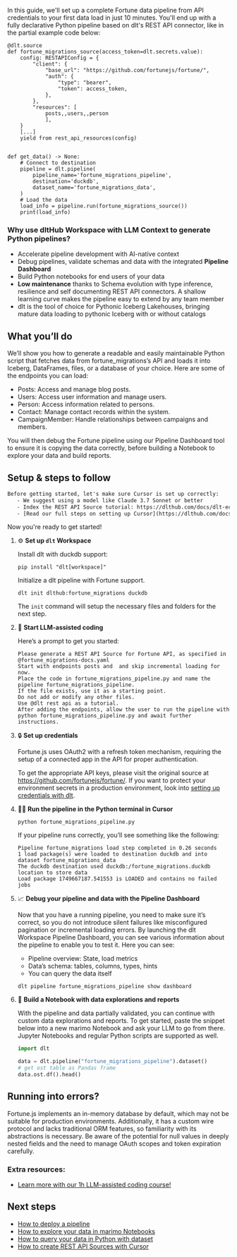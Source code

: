 In this guide, we'll set up a complete Fortune data pipeline from API credentials to your first data load in just 10 minutes. You'll end up with a fully declarative Python pipeline based on dlt's REST API connector, like in the partial example code below:

```python-outcome
@dlt.source
def fortune_migrations_source(access_token=dlt.secrets.value):
    config: RESTAPIConfig = {
        "client": {
            "base_url": "https://github.com/fortunejs/fortune/",
            "auth": {
                "type": "bearer",
                "token": access_token,
            },
        },
        "resources": [
            posts,,users,,person
            ],
    }
    [...]
    yield from rest_api_resources(config)


def get_data() -> None:
    # Connect to destination
    pipeline = dlt.pipeline(
        pipeline_name='fortune_migrations_pipeline',
        destination='duckdb',
        dataset_name='fortune_migrations_data', 
    )
    # Load the data
    load_info = pipeline.run(fortune_migrations_source())
    print(load_info) 
```

### Why use dltHub Workspace with LLM Context to generate Python pipelines?

- Accelerate pipeline development with AI-native context
- Debug pipelines, validate schemas and data with the integrated **Pipeline Dashboard**
- Build Python notebooks for end users of your data
- **Low maintenance** thanks to Schema evolution with type inference, resilience and self documenting REST API connectors. A shallow learning curve makes the pipeline easy to extend by any team member
- dlt is the tool of choice for Pythonic Iceberg Lakehouses, bringing mature data loading to pythonic Iceberg with or without catalogs

## What you’ll do

We’ll show you how to generate a readable and easily maintainable Python script that fetches data from fortune_migrations’s API and loads it into Iceberg, DataFrames, files, or a database of your choice. Here are some of the endpoints you can load:

- Posts: Access and manage blog posts.
- Users: Access user information and manage users.
- Person: Access information related to persons.
- Contact: Manage contact records within the system.
- CampaignMember: Handle relationships between campaigns and members.

You will then debug the Fortune pipeline using our Pipeline Dashboard tool to ensure it is copying the data correctly, before building a Notebook to explore your data and build reports.

## Setup & steps to follow

```default
Before getting started, let's make sure Cursor is set up correctly:
   - We suggest using a model like Claude 3.7 Sonnet or better
   - Index the REST API Source tutorial: https://dlthub.com/docs/dlt-ecosystem/verified-sources/rest_api/ and add it to context as **@dlt rest api**
   - [Read our full steps on setting up Cursor](https://dlthub.com/docs/dlt-ecosystem/llm-tooling/cursor-restapi#23-configuring-cursor-with-documentation)
```

Now you're ready to get started!

1. ⚙️ **Set up `dlt` Workspace**
    
    Install dlt with duckdb support:
    ```shell
    pip install "dlt[workspace]"
    ```

    Initialize a dlt pipeline with Fortune support.
    ```shell
    dlt init dlthub:fortune_migrations duckdb
    ```

    The `init` command will setup the necessary files and folders for the next step.
    
2. 🤠 **Start LLM-assisted coding**
    
    Here’s a prompt to get you started:
    
    ```prompt
    Please generate a REST API Source for Fortune API, as specified in @fortune_migrations-docs.yaml 
    Start with endpoints posts and  and skip incremental loading for now. 
    Place the code in fortune_migrations_pipeline.py and name the pipeline fortune_migrations_pipeline. 
    If the file exists, use it as a starting point. 
    Do not add or modify any other files. 
    Use @dlt rest api as a tutorial. 
    After adding the endpoints, allow the user to run the pipeline with python fortune_migrations_pipeline.py and await further instructions.
    ```

    
3. 🔒 **Set up credentials** 
    
    Fortune.js uses OAuth2 with a refresh token mechanism, requiring the setup of a connected app in the API for proper authentication.
    
    To get the appropriate API keys, please visit the original source at https://github.com/fortunejs/fortune/.
    If you want to protect your environment secrets in a production environment, look into [setting up credentials with dlt](https://dlthub.com/docs/walkthroughs/add_credentials).
    
4. 🏃‍♀️ **Run the pipeline in the Python terminal in Cursor**
    
    ```shell
    python fortune_migrations_pipeline.py
    ```
    
    If your pipeline runs correctly, you’ll see something like the following:
    
    ```shell
    Pipeline fortune_migrations load step completed in 0.26 seconds
    1 load package(s) were loaded to destination duckdb and into dataset fortune_migrations_data
    The duckdb destination used duckdb:/fortune_migrations.duckdb location to store data
    Load package 1749667187.541553 is LOADED and contains no failed jobs
    ```
    
5. 📈 **Debug your pipeline and data with the Pipeline Dashboard**

    Now that you have a running pipeline, you need to make sure it’s correct, so you do not introduce silent failures like misconfigured pagination or incremental loading errors. By launching the dlt Workspace Pipeline Dashboard, you can see various information about the pipeline to enable you to test it. Here you can see:
    - Pipeline overview: State, load metrics
    - Data’s schema: tables, columns, types, hints
    - You can query the data itself
    
    ```shell
    dlt pipeline fortune_migrations_pipeline show dashboard
    ```
    
6. 🐍 **Build a Notebook with data explorations and reports**

    With the pipeline and data partially validated, you can continue with custom data explorations and reports. To get started, paste the snippet below into a new marimo Notebook and ask your LLM to go from there. Jupyter Notebooks and regular Python scripts are supported as well.

    
    ```python
    import dlt

   data = dlt.pipeline("fortune_migrations_pipeline").dataset()
   # get ost table as Pandas frame
   data.ost.df().head()
    ```

## Running into errors?

Fortune.js implements an in-memory database by default, which may not be suitable for production environments. Additionally, it has a custom wire protocol and lacks traditional ORM features, so familiarity with its abstractions is necessary. Be aware of the potential for null values in deeply nested fields and the need to manage OAuth scopes and token expiration carefully.

### Extra resources:

- [Learn more with our 1h LLM-assisted coding course!](https://www.youtube.com/watch?v=GGid70rnJuM)

## Next steps

- [How to deploy a pipeline](https://dlthub.com/docs/walkthroughs/deploy-a-pipeline)
- [How to explore your data in marimo Notebooks](https://dlthub.com/docs/general-usage/dataset-access/marimo)
- [How to query your data in Python with dataset](https://dlthub.com/docs/general-usage/dataset-access/dataset)
- [How to create REST API Sources with Cursor](https://dlthub.com/docs/dlt-ecosystem/llm-tooling/cursor-restapi)
